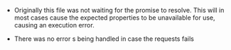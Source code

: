- Originally this file was not waiting for the promise to resolve. This will in most cases cause the expected properties to be unavailable for use, causing an execution error.

- There was no error s being handled in case the requests fails